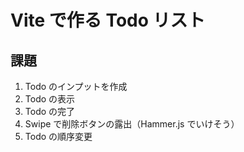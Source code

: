 # Vite で作る Todo リスト

## 課題

1. Todo のインプットを作成
2. Todo の表示
3. Todo の完了
4. Swipe で削除ボタンの露出（Hammer.js でいけそう）
5. Todo の順序変更
